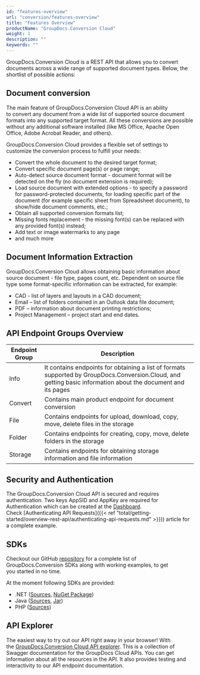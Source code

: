 ```yaml
---
id: "features-overview"
url: "conversion/features-overview"
title: "Features Overview"
productName: "GroupDocs.Conversion Cloud"
weight: 1
description: ""
keywords: ""
---
```

GroupDocs.Conversion Cloud is a REST API that allows you to convert documents across a wide range of supported document types. Below, the shortlist of possible actions:

## Document conversion ##

The main feature of GroupDocs.Conversion Cloud API is an ability to convert any document from a wide list of supported source document formats into any supported target format. All these conversions are possible without any additional software installed (like MS Office, Apache Open Office, Adobe Acrobat Reader, and others).

GroupDocs.Conversion Cloud provides a flexible set of settings to customize the conversion process to fulfill your needs:

* Convert the whole document to the desired target format;
* Convert specific document page(s) or page range;
* Auto-detect source document format - document format will be detected on the fly (no document extension is required);
* Load source document with extended options - to specify a password for password-protected documents, for loading specific part of the document (for example specific sheet from Spreadsheet document), to show/hide document comments, etc.;
* Obtain all supported conversion formats list;
* Missing fonts replacement - the missing font(s) can be replaced with any provided font(s) instead;
* Add text or image watermarks to any page
* and much more

## Document Information Extraction ##

GroupDocs.Conversion Cloud allows obtaining basic information about source document - file type, pages count, etc. Dependent on source file type some format-specific information can be extracted, for example:

* CAD - list of layers and layouts in a CAD document;
* Email – list of folders contained in an Outlook data file document;
* PDF – information about document printing restrictions;
* Project Management – project start and end dates.

## API Endpoint Groups Overview ##

|Endpoint Group|Description
|---|---
| Info | It contains endpoints for obtaining a list of formats supported by GroupDocs.Conversion.Cloud, and getting basic information about the document and its pages
| Convert | Contains main product endpoint for document conversion
| File | Contains endpoints for upload, download, copy, move, delete files in the storage
| Folder | Contains endpoints for creating, copy, move, delete folders in the storage
| Storage | Contains endpoints for obtaining storage information and file information

## Security and Authentication ##

The GroupDocs.Conversion Cloud API is secured and requires authentication. Two keys AppSID and AppKey are required for Authentication which can be created at the [Dashboard](http://dashboard.groupdocs.cloud/). Check [Authenticating API Requests]({{< ref "total/getting-started/overview-rest-api/authenticating-api-requests.md" >}})) article for a complete example.

## SDKs ##

Checkout our GitHub [repository](https://github.com/groupdocs-conversion-cloud) for a complete list of GroupDocs.Conversion SDKs along with working examples, to get you started in no time.

At the moment following SDKs are provided:

* .NET ([Sources](https://github.com/groupdocs-conversion-cloud/groupdocs-conversion-cloud-dotnet), [NuGet Package](https://www.nuget.org/packages/GroupDocs.Conversion-Cloud/))
* Java ([Sources](https://github.com/groupdocs-conversion-cloud/groupdocs-conversion-cloud-java), [Jar](https://repository.groupdocs.cloud/webapp/#/artifacts/browse/tree/General/repo/com/groupdocs/groupdocs-conversion-cloud))
* PHP ([Sources](https://github.com/groupdocs-conversion-cloud/groupdocs-conversion-cloud-php))

## API Explorer ##

The easiest way to try out our API right away in your browser! With the [GroupDocs.Conversion Cloud API explorer](https://apireference.groupdocs.cloud/conversion/). This is a collection of Swagger documentation for the GroupDocs Cloud APIs. You can get information about all the resources in the API. It also provides testing and interactivity to our API endpoint documentation.
